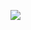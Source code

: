 <a href="https://velog.io/@keemewoon"><img src="https://img.shields.io/badge/Velog-3DDC84?style=flat-square&logo=Blogger&logoColor=white"/></a>
